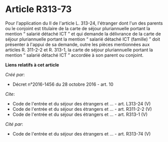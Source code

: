 # Article R313-73

Pour l'application du II de l'article L. 313-24, l'étranger dont l'un des parents ou le conjoint est titulaire de la carte de
séjour pluriannuelle portant la mention “ salarié détaché ICT ” et qui demande la délivrance de la carte de séjour
pluriannuelle portant la mention “ salarié détaché ICT (famille) ” doit présenter à l'appui de sa demande, outre les pièces
mentionnées aux articles R. 311-2-2 et R. 313-1, la carte de séjour pluriannuelle portant la mention “ salarié détaché ICT ”
accordée à son parent ou conjoint.

**Liens relatifs à cet article**

_Créé par_:

  - Décret n°2016-1456 du 28 octobre 2016 - art. 10

_Cite_:

  - Code de l'entrée et du séjour des étrangers et ... - art. L313-24 (V)
  - Code de l'entrée et du séjour des étrangers et ... - art. R311-2-2 (V)
  - Code de l'entrée et du séjour des étrangers et ... - art. R313-1 (V)

_Cité par_:

  - Code de l'entrée et du séjour des étrangers et ... - art. R313-74 (V)

